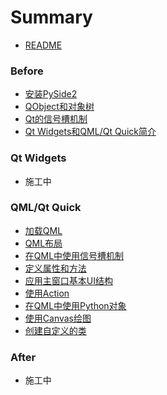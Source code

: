 # Summary
* [README](README.md)  

### Before
* [安装PySide2](./note/basic/00.install_pyside2.md)
* [QObject和对象树](./note/basic/01.object_tree.md)
* [Qt的信号槽机制](./note/basic/02.signal_and_slot.md)
* [Qt Widgets和QML/Qt Quick简介](./note/basic/03.widgets_and_qml.md)

### Qt Widgets
* 施工中

### QML/Qt Quick
* [加载QML](./note/qml/00.qml_app_engine.md)
* [QML布局](./note/qml/01.qml_layout.md)
* [在QML中使用信号槽机制](./note/qml/02.qml_signal_and_slot.md)
* [定义属性和方法](./note/qml/03.property_and_method.md)
* [应用主窗口基本UI结构](./note/qml/04.application_window.md)
* [使用Action](./note/qml/05.action.md)
* [在QML中使用Python对象](./note/qml/06.python_object.md)
* [使用Canvas绘图](./note/qml/07.canvas.md)
* [创建自定义的类](./note/qml/08.class.md)

### After
* 施工中